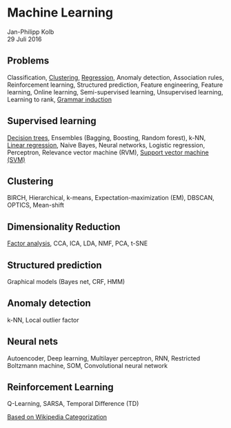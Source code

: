 # Machine Learning
Jan-Philipp Kolb  
29 Juli 2016  



## Problems

Classification, [Clustering](https://github.com/Japhilko/DataAnalysis/blob/master/UseCases/Wiki_GermanCities.md), [Regression](https://github.com/Japhilko/DataAnalysis/tree/master/Regression), 
Anomaly detection, Association rules, Reinforcement learning, Structured prediction, Feature engineering, Feature learning, Online learning, Semi-supervised learning, Unsupervised learning, Learning to rank, [Grammar induction](https://en.wikipedia.org/wiki/Grammar_induction)

## Supervised learning

[Decision trees](https://github.com/Japhilko/DataAnalysis/blob/master/Machine%20Learning/DecisionTrees.md), Ensembles (Bagging, Boosting, Random forest), k-NN, [Linear regression](https://github.com/Japhilko/DataAnalysis/blob/master/Regression/SimpleLinearRegression.md), Naive Bayes, Neural networks, Logistic regression, Perceptron, Relevance vector machine (RVM), [Support vector machine (SVM)](https://github.com/Japhilko/DataAnalysis/blob/master/Machine%20Learning/SupportVectorMachines.md)


## Clustering

BIRCH, Hierarchical, k-means, Expectation-maximization (EM), DBSCAN, OPTICS, Mean-shift 

## Dimensionality Reduction

[Factor analysis](https://github.com/Japhilko/DataAnalysis/blob/master/Multivariate%20Analysis/FactorAnalysis.md), CCA, ICA, LDA, NMF, PCA, t-SNE 

## Structured prediction

Graphical models (Bayes net, CRF, HMM)

## Anomaly detection

k-NN, Local outlier factor 

## Neural nets

Autoencoder, Deep learning, Multilayer perceptron, RNN, Restricted Boltzmann machine, SOM, Convolutional neural network 

## Reinforcement Learning

Q-Learning, SARSA, Temporal Difference (TD) 



[Based on Wikipedia Categorization ](https://en.wikipedia.org/wiki/Machine_learning)
